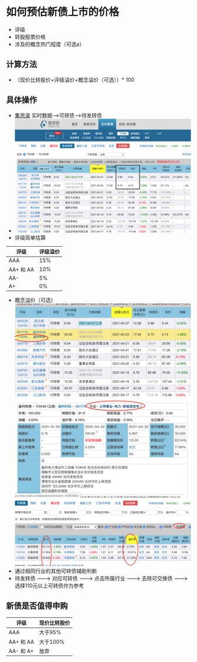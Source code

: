 # 如何预估新债上市的价格

* 评级
* 转股股票价格
* 涉及的概念热门程度（可选a）

## 计算方法
* （现价比转股价+评级溢价+概念溢价（可选））* 100

## 具体操作
* [集思录](https://www.jisilu.cn/data/cbnew/#pre) 实时数据-->可转债-->待发转债
* ![](操作1.png)
* 评级简单估算

| 评级 | 评级溢价 | 
| ------ | ------ |
| AAA | 15% | 
|AA+ 和 AA | 10%|
|AA-|5%|
|A+ | 0%|

* 概念溢价（可选）
![](操作2.png)![](操作3.png)![](操作4.png)
* 通过相同行业的其他可转债辅助判断
* 待发转债 ---> 对应可转债 --->  点击所属行业 ---> 去除可交换债 ---> 选择110元以上可转债作为参考

## 新债是否值得申购

| 评级 | 现价比转股价 | 
| ------ | ------ |
| AAA | 大于95% | 
|AA+ 和 AA | 大于100%|
|AA- 和 A+|放弃|